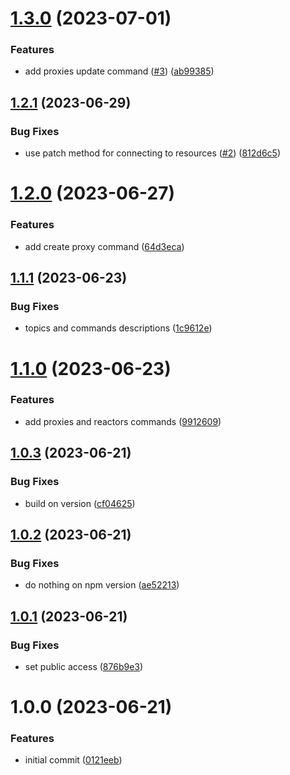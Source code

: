 # [1.3.0](https://github.com/Basis-Theory-Labs/basistheory-cli/compare/v1.2.1...v1.3.0) (2023-07-01)


### Features

* add proxies update command ([#3](https://github.com/Basis-Theory-Labs/basistheory-cli/issues/3)) ([ab99385](https://github.com/Basis-Theory-Labs/basistheory-cli/commit/ab99385c064cbcb50a097682a54839f35a6a65c6))

## [1.2.1](https://github.com/Basis-Theory-Labs/basistheory-cli/compare/v1.2.0...v1.2.1) (2023-06-29)


### Bug Fixes

* use patch method for connecting to resources ([#2](https://github.com/Basis-Theory-Labs/basistheory-cli/issues/2)) ([812d6c5](https://github.com/Basis-Theory-Labs/basistheory-cli/commit/812d6c54c61911e80f86a7a688b35f572af817e2))

# [1.2.0](https://github.com/Basis-Theory-Labs/basistheory-cli/compare/v1.1.1...v1.2.0) (2023-06-27)


### Features

* add create proxy command ([64d3eca](https://github.com/Basis-Theory-Labs/basistheory-cli/commit/64d3eca4be2ed5ed6f9b911801bf26926efcde30))

## [1.1.1](https://github.com/Basis-Theory-Labs/basistheory-cli/compare/v1.1.0...v1.1.1) (2023-06-23)


### Bug Fixes

* topics and commands descriptions ([1c9612e](https://github.com/Basis-Theory-Labs/basistheory-cli/commit/1c9612ef15d89f9d28d51f17e597c651b07aee8f))

# [1.1.0](https://github.com/Basis-Theory-Labs/basistheory-cli/compare/v1.0.3...v1.1.0) (2023-06-23)


### Features

* add proxies and reactors commands ([9912609](https://github.com/Basis-Theory-Labs/basistheory-cli/commit/9912609f7367140a1ba93f56cd7f6a59e01f956f))

## [1.0.3](https://github.com/Basis-Theory-Labs/basistheory-cli/compare/v1.0.2...v1.0.3) (2023-06-21)


### Bug Fixes

* build on version ([cf04625](https://github.com/Basis-Theory-Labs/basistheory-cli/commit/cf04625234f318db1508af97457773a3b0c8542e))

## [1.0.2](https://github.com/Basis-Theory-Labs/basistheory-cli/compare/v1.0.1...v1.0.2) (2023-06-21)


### Bug Fixes

* do nothing on npm version ([ae52213](https://github.com/Basis-Theory-Labs/basistheory-cli/commit/ae5221378387acd412407cd99405e24c02c7c531))

## [1.0.1](https://github.com/Basis-Theory-Labs/basistheory-cli/compare/v1.0.0...v1.0.1) (2023-06-21)


### Bug Fixes

* set public access ([876b9e3](https://github.com/Basis-Theory-Labs/basistheory-cli/commit/876b9e3381230777ef32cda7a9fc354b12cc5a99))

# 1.0.0 (2023-06-21)


### Features

* initial commit ([0121eeb](https://github.com/Basis-Theory-Labs/basistheory-cli/commit/0121eebec5d48db1aa6f1baa9ef7c9b944554d70))
